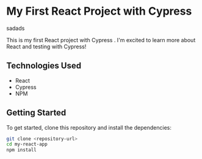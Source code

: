 # My First React Project with Cypress
sadads

This is my first React project with Cypress . I'm excited to learn more about React and testing with Cypress!

## Technologies Used

- React
- Cypress
- NPM

## Getting Started

To get started, clone this repository and install the dependencies:

```sh
git clone <repository-url>
cd my-react-app
npm install

